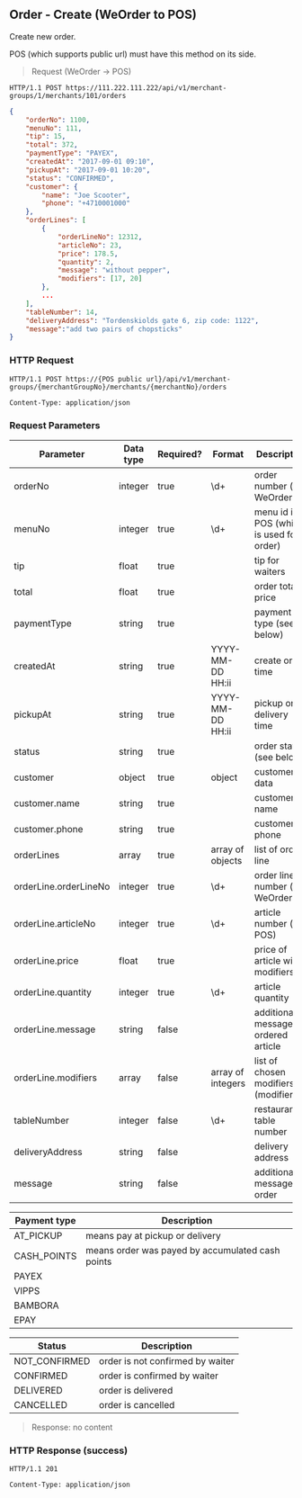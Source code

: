 ## Order - Create (WeOrder to POS)

Create new order.

<aside class="notice">
POS (which supports public url) must have this method on its side.
</aside>

> Request (WeOrder -> POS)

```
HTTP/1.1 POST https://111.222.111.222/api/v1/merchant-groups/1/merchants/101/orders
```

```json
{
    "orderNo": 1100,
    "menuNo": 111,
    "tip": 15,
    "total": 372,
    "paymentType": "PAYEX",
    "createdAt": "2017-09-01 09:10",
    "pickupAt": "2017-09-01 10:20",
    "status": "CONFIRMED",
    "customer": {
        "name": "Joe Scooter",
        "phone": "+4710001000"
    },
    "orderLines": [
        {
            "orderLineNo": 12312,
            "articleNo": 23,
            "price": 178.5,
            "quantity": 2,
            "message": "without pepper",
            "modifiers": [17, 20]
        },
        ...
    ],
    "tableNumber": 14,
    "deliveryAddress": "Tordenskiolds gate 6, zip code: 1122",
    "message":"add two pairs of chopsticks"
}
```

### HTTP Request

`HTTP/1.1 POST https://{POS public url}/api/v1/merchant-groups/{merchantGroupNo}/merchants/{merchantNo}/orders`

`Content-Type: application/json`

### Request Parameters

Parameter | Data type | Required? | Format | Description
--------- | --------- | --------- | ------ | -----------
orderNo | integer | true | \d+ | order number (in WeOrder)
menuNo | integer | true | \d+ | menu id in POS (which is used for order)
tip | float | true | | tip for waiters
total | float | true | | order total price
paymentType | string | true | | payment type (see below)
createdAt | string | true | YYYY-MM-DD HH:ii | create order time
pickupAt | string | true | YYYY-MM-DD HH:ii | pickup or delivery time
status | string | true | | order status (see below)
customer | object | true | object | customer data
customer.name | string | true | | customer name
customer.phone | string | true | | customer phone
orderLines | array | true | array of objects | list of order line
orderLine.orderLineNo | integer | true | \d+ | order line number (in WeOrder) 
orderLine.articleNo | integer | true | \d+ | article number (in POS)
orderLine.price | float | true | | price of article with modifiers
orderLine.quantity | integer | true | \d+ | article quantity
orderLine.message | string | false | | additional message for ordered article
orderLine.modifiers | array | false | array of integers | list of chosen modifiers (modifierNo)
tableNumber | integer | false | \d+ | restaurant table number
deliveryAddress | string | false | | delivery address
message | string | false | | additional message for order

Payment type | Description
------------ | ----------- 
AT_PICKUP | means pay at pickup or delivery
CASH_POINTS | means order was payed by accumulated cash points
PAYEX | 
VIPPS | 
BAMBORA | 
EPAY |

Status | Description
------------ | ----------- 
NOT_CONFIRMED | order is not confirmed by waiter
CONFIRMED | order is confirmed by waiter
DELIVERED | order is delivered
CANCELLED | order is cancelled

> Response: no content

### HTTP Response (success)

`HTTP/1.1 201`

`Content-Type: application/json`
